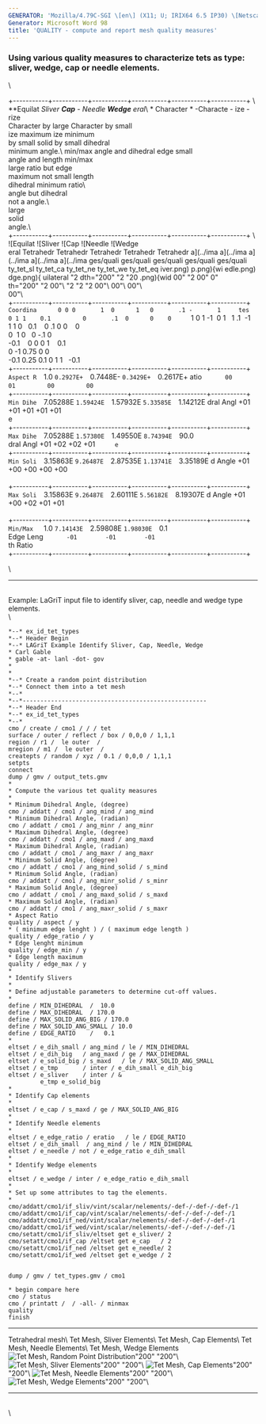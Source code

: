 ```yaml
---
GENERATOR: 'Mozilla/4.79C-SGI \[en\] (X11; U; IRIX64 6.5 IP30) \[Netscape\]'
Generator: Microsoft Word 98
title: 'QUALITY - compute and report mesh quality measures'
---
```


### Using various quality measures to characterize tets as type: sliver, wedge, cap or needle elements.

\

+-----------+-----------+-----------+-----------+-----------+-----------+
 \          **Equilat  **Sliver*  **Cap** -  **Needle*  **Wedge** 
            eral**\    *          Character  *          -Characte 
                       -          ize        -          rize      
                       Character  by large   Character  by small  
                       ize        maximum    ize        minimum   
                       by small   solid      by small   dihedral  
                       minimum    angle.\    min/max    angle and 
                       dihedral              edge       small     
                       angle and             length     min/max   
                       large                 ratio but  edge      
                       maximum               not small  length    
                       dihedral              minimum    ratio\    
                       angle but             dihedral             
                       not a                 angle.\              
                       large                                      
                       solid                                      
                       angle.\                                    
+-----------+-----------+-----------+-----------+-----------+-----------+
 \          ![Equilat  ![Sliver   ![Cap      ![Needle   ![Wedge   
            eral       Tetrahedr  Tetrahedr  Tetrahedr  Tetrahedr 
            Tetrahedr  a](../ima  a](../ima  a](../ima  a](../ima 
            a](../ima  ges/quali  ges/quali  ges/quali  ges/quali 
            ges/quali  ty_tet_sl  ty_tet_ca  ty_tet_ne  ty_tet_we 
            ty_tet_eq  iver.png)  p.png){wi  edle.png)  dge.png){ 
            uilateral  "2  dth="200"  "2  "20 
            .png){wid  00"        "2  00"        0"        
            th="200"   "2  00"\      "2  "2 
            "2  00"\                 00"\      00"\     
            00"\                                                 
+-----------+-----------+-----------+-----------+-----------+-----------+
 `Coordina      0 0 0       1  0      1   0       .1 -       1    
 tes            0 1 1    0.1         0       .1  0      0    0    
   `            1 0 1      -1  0      1   1       .1        -1    
                1 1 0    0.1         0       .1  0      0    0    
                            0  1      0   0      -.1         0    
                        -0.1         0        0  0      1    0.1  
                            0 -1      0.75         0         0    
                        -0.1      0.25 0.1    0  1      1   -0.1  
+-----------+-----------+-----------+-----------+-----------+-----------+
 `Aspect R  `1.0       `0.2927E+  `0.7448E-  `0.3429E+  `0.2617E+ 
 atio          `       00         01         00         00        
    `                   `          `          `          `        
+-----------+-----------+-----------+-----------+-----------+-----------+
 `Min Dihe  `7.05288E  `1.59424E  `1.57932E  `5.33585E  `1.14212E 
 dral Angl  +01        +01        +01        +01        +01       
 e            `          `          `          `          `       
 `                                                                
+-----------+-----------+-----------+-----------+-----------+-----------+
 `Max Dihe  `7.05288E  `1.57380E  `1.49550E  `8.74394E  `90.0     
 dral Angl  +01        +02        +02        +01            `     
 e            `          `          `          `                  
 `                                                                
+-----------+-----------+-----------+-----------+-----------+-----------+
 `Min Soli  `3.15863E  `9.26487E  `2.87535E  `1.13741E  `3.35189E 
 d Angle    +01        +00        +00        +00        +00       
       `      `          `          `          `          `       
+-----------+-----------+-----------+-----------+-----------+-----------+
 `Max Soli  `3.15863E  `9.26487E  `2.60111E  `5.56182E  `8.19307E 
 d Angle    +01        +00        +02        +01        +01       
       `      `          `          `          `          `       
+-----------+-----------+-----------+-----------+-----------+-----------+
 `Min/Max   `1.0       `7.14143E  `2.59808E  `1.98030E  `0.1      
 Edge Leng     `       -01        -01        -01           `      
 th Ratio                `          `          `                  
        `                                                         
+-----------+-----------+-----------+-----------+-----------+-----------+

\

------------------------------------------------------------------------

\
Example: LaGriT input file to identify sliver, cap, needle and wedge
type elements.\
\

    *--* ex_id_tet_types
    *--* Header Begin
    *--* LAGriT Example Identify Sliver, Cap, Needle, Wedge
    * Carl Gable
    * gable -at- lanl -dot- gov
    *
    *
    *--* Create a random point distribution
    *--* Connect them into a tet mesh
    *--*
    *--*----------------------------------------------------
    *--* Header End
    *--* ex_id_tet_types
    *--*
    cmo / create / cmo1 / / / tet
    surface / outer / reflect / box / 0,0,0 / 1,1,1
    region / r1 /  le outer  /
    mregion / m1 /  le outer  /
    createpts / random / xyz / 0.1 / 0,0,0 / 1,1,1
    setpts
    connect
    dump / gmv / output_tets.gmv
    *
    * Compute the various tet quality measures
    *
    * Minimum Dihedral Angle, (degree)
    cmo / addatt / cmo1 / ang_mind / ang_mind
    * Minimum Dihedral Angle, (radian)
    cmo / addatt / cmo1 / ang_minr / ang_minr
    * Maximum Dihedral Angle, (degree)
    cmo / addatt / cmo1 / ang_maxd / ang_maxd
    * Maximum Dihedral Angle, (radian)
    cmo / addatt / cmo1 / ang_maxr / ang_maxr
    * Minimum Solid Angle, (degree)
    cmo / addatt / cmo1 / ang_mind_solid / s_mind
    * Minimum Solid Angle, (radian)
    cmo / addatt / cmo1 / ang_minr_solid / s_minr
    * Maximum Solid Angle, (degree)
    cmo / addatt / cmo1 / ang_maxd_solid / s_maxd
    * Maximum Solid Angle, (radian)
    cmo / addatt / cmo1 / ang_maxr_solid / s_maxr
    * Aspect Ratio
    quality / aspect / y
    * ( minimum edge lenght ) / ( maximum edge length )
    quality / edge_ratio / y
    * Edge lenght minimum
    quality / edge_min / y
    * Edge length maximum
    quality / edge_max / y
    *
    * Identify Slivers
    *
    * Define adjustable parameters to determine cut-off values.
    *
    define / MIN_DIHEDRAL  /  10.0
    define / MAX_DIHEDRAL  / 170.0
    define / MAX_SOLID_ANG_BIG / 170.0
    define / MAX_SOLID_ANG_SMALL / 10.0
    define / EDGE_RATIO    /   0.1
    *
    eltset / e_dih_small / ang_mind / le / MIN_DIHEDRAL
    eltset / e_dih_big   / ang_maxd / ge / MAX_DIHEDRAL
    eltset / e_solid_big / s_maxd   / le / MAX_SOLID_ANG_SMALL
    eltset / e_tmp       / inter / e_dih_small e_dih_big
    eltset / e_sliver    / inter / &
             e_tmp e_solid_big
    *
    * Identify Cap elements
    *
    eltset / e_cap / s_maxd / ge / MAX_SOLID_ANG_BIG
    *
    * Identify Needle elements
    *
    eltset / e_edge_ratio / eratio   / le / EDGE_RATIO
    eltset / e_dih_small  / ang_mind / le / MIN_DIHEDRAL
    eltset / e_needle / not / e_edge_ratio e_dih_small
    *
    * Identify Wedge elements
    *
    eltset / e_wedge / inter / e_edge_ratio e_dih_small
    *
    * Set up some attributes to tag the elements.
    *
    cmo/addatt/cmo1/if_sliv/vint/scalar/nelements/-def-/-def-/-def-/1
    cmo/addatt/cmo1/if_cap/vint/scalar/nelements/-def-/-def-/-def-/1
    cmo/addatt/cmo1/if_ned/vint/scalar/nelements/-def-/-def-/-def-/1
    cmo/addatt/cmo1/if_wed/vint/scalar/nelements/-def-/-def-/-def-/1
    cmo/setatt/cmo1/if_sliv/eltset get e_sliver/ 2
    cmo/setatt/cmo1/if_cap /eltset get e_cap   / 2
    cmo/setatt/cmo1/if_ned /eltset get e_needle/ 2
    cmo/setatt/cmo1/if_wed /eltset get e_wedge / 2


    dump / gmv / tet_types.gmv / cmo1

    * begin compare here
    cmo / status
    cmo / printatt /  / -all- / minmax
    quality
    finish

  ------------------------------------------------------------------------------------------------- ------------------------------------------------------------------------------------------ ------------------------------------------------------------------------------------ ------------------------------------------------------------------------------------------ ----------------------------------------------------------------------------------------
  Tetrahedral mesh\                                                                                 Tet Mesh, Sliver Elements\                                                                 Tet Mesh, Cap Elements\                                                              Tet Mesh, Needle Elements\                                                                 Tet Mesh, Wedge Elements\
  ![Tet Mesh, Random Point Distribution](/images/quality_tets_all.png)"200" "200"\   ![Tet Mesh, Sliver Elements](/images/quality_tets_sliver.png)"200" "200"\   ![Tet Mesh, Cap Elements](/images/quality_tets_cap.png)"200" "200"\   ![Tet Mesh, Needle Elements](/images/quality_tets_needle.png)"200" "200"\   ![Tet Mesh, Wedge Elements](/images/quality_tets_wedge.png)"200" "200"\
  ------------------------------------------------------------------------------------------------- ------------------------------------------------------------------------------------------ ------------------------------------------------------------------------------------ ------------------------------------------------------------------------------------------ ----------------------------------------------------------------------------------------

\
\

